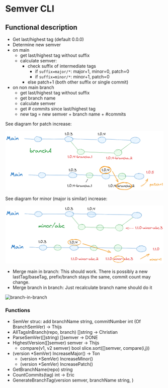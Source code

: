 
# Semver CLI

## Functional description

- Get last/highest tag (default 0.0.0)
- Determine new semver
- on main
  - get last/highest tag without suffix
  - calculate semver:
    - check suffix of intermediate tags
      - if `suffix=major/*`: major+1, minor=0, patch=0
      - if `suffix=minor/*`: minor+1, patch=0
    - else patch+1 (both other suffix or single commit)
- on non main branch
  - get last/highest tag without suffix
  - get branch name
  - calculate semver
  - get # commits since last/highest tag
  - new tag = new semver + branch name + #commits

See diagram for patch increase:

![patch](patch.png)

See diagram for minor (major is similar) increase:

![minor](minor.png)


- Merge main in branch:
  This should work. There is possibly a new lastTag/baseTag, prefix/branch stays the same, commit count may change.
- Merge branch in branch:
  Just recalculate branch name should do it

![branch-in-branch](branch-in-branch.png)

### Functions

- SemVer struc: add branchName string, commitNumber int
  (Of BranchSemVer) → Thijs
- AllTagsInBranch(repo, branch) []string → Christian
- ParseSemVer([]string) []semver → DONE
- HighestVersion([]semver) semver → Thijs
  - compare(v1, v2 semver) bool
    slice.sort([]semver, compare(i,j))
- (version *SemVer) IncreaseMajor() → Ton
  - (version *SemVer) IncreaseMinor()
  - (version *SemVer) IncreasePatch()
- GetBranchName(repo) string
- CountCommits(tag) int → Eric
- GenerateBranchTag(version semver, branchName string, )




